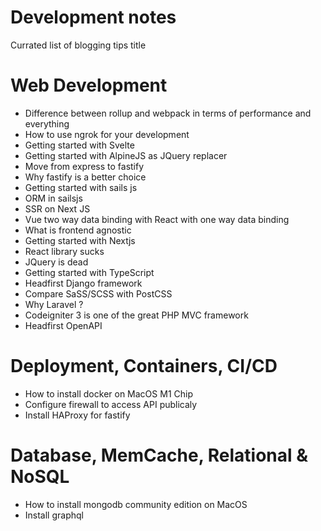 # Development notes
Currated list of blogging tips title

# Web Development

- Difference between rollup and webpack in terms of performance and everything
- How to use ngrok for your development
- Getting started with Svelte
- Getting started with AlpineJS as JQuery replacer
- Move from express to fastify
- Why fastify is a better choice
- Getting started with sails js
- ORM in sailsjs
- SSR on Next JS
- Vue two way data binding with React with one way data binding
- What is frontend agnostic
- Getting started with Nextjs
- React library sucks
- JQuery is dead
- Getting started with TypeScript
- Headfirst Django framework
- Compare SaSS/SCSS with PostCSS
- Why Laravel ?
- Codeigniter 3 is one of the great PHP MVC framework
- Headfirst OpenAPI

# Deployment, Containers, CI/CD 

- How to install docker on MacOS M1 Chip
- Configure firewall to access API publicaly
- Install HAProxy for fastify


# Database, MemCache, Relational & NoSQL

- How to install mongodb community edition on MacOS
- Install graphql
